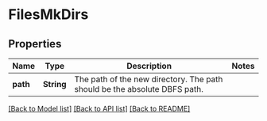 # FilesMkDirs

## Properties

Name | Type | Description | Notes
------------ | ------------- | ------------- | -------------
**path** | **String** | The path of the new directory. The path should be the absolute DBFS path. | 

[[Back to Model list]](../README.md#documentation-for-models) [[Back to API list]](../README.md#documentation-for-api-endpoints) [[Back to README]](../README.md)


